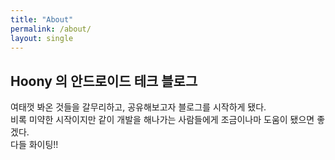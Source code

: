 ```yaml
---
title: "About"
permalink: /about/
layout: single
---
```


## Hoony 의 안드로이드 테크 블로그

여태껏 봐온 것들을 갈무리하고, 공유해보고자 블로그를 시작하게 됐다.  
비록 미약한 시작이지만 같이 개발을 해나가는 사람들에게 조금이나마 도움이 됐으면 좋겠다.  
다들 화이팅!! 
